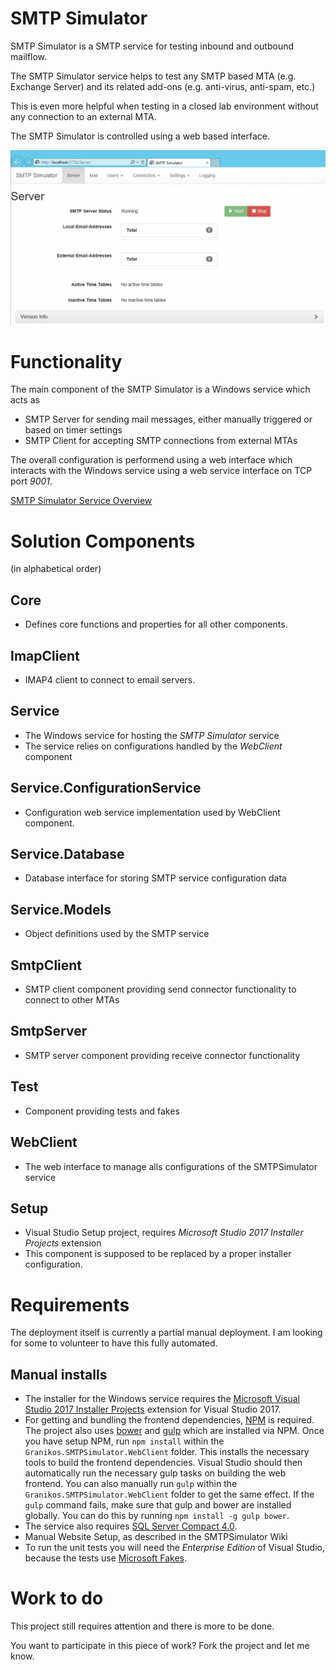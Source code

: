 # SMTP Simulator

SMTP Simulator is a SMTP service for testing inbound and outbound mailflow.

The SMTP Simulator service helps to test any SMTP based MTA (e.g. Exchange Server) and its related add-ons (e.g. anti-virus, anti-spam, etc.)

This is even more helpful when testing in a closed lab environment without any connection to an external MTA.

The SMTP Simulator is controlled using a web based interface.

![SMTP Simulator Web Interface](https://github.com/Granikos/SMTPSimulator/blob/master/Images/SMTPSimulator-Homepage.png)

# Functionality

The main component of the SMTP Simulator is a Windows service which acts as 

* SMTP Server for sending mail messages, either manually triggered or based on timer settings 
* SMTP Client for accepting SMTP connections from external MTAs 

The overall configuration is performend using a web interface which interacts with the Windows service using a web service interface on TCP port _9001_.

[SMTP Simulator Service Overview](https://github.com/Granikos/SMTPSimulator/blob/master/Images/SMTPSimulator-Overview.png)


# Solution Components
(in alphabetical order)

## Core

* Defines core functions and properties for all other components.

## ImapClient

* IMAP4 client to connect to email servers. 

## Service

* The Windows service for hosting the *SMTP Simulator* service
* The service relies on configurations handled by the *WebClient* component 

## Service.ConfigurationService

* Configuration web service implementation used by WebClient component. 

## Service.Database

* Database interface for storing SMTP service configuration data

## Service.Models

* Object definitions used by the SMTP service

## SmtpClient

* SMTP client component providing send connector functionality to connect to other MTAs

## SmtpServer

* SMTP server component providing receive connector functionality

## Test

* Component providing tests and fakes

## WebClient

* The web interface to manage alls configurations of the SMTPSimulator service

## Setup

* Visual Studio Setup project, requires *Microsoft Studio 2017 Installer Projects* extension
* This component is supposed to be replaced by a proper installer configuration.

# Requirements
The deployment itself is currently a partial manual deployment. I am looking for some to volunteer to have this fully automated.

## Manual installs
* The installer for the Windows service requires the [Microsoft Visual Studio 2017 Installer Projects](https://marketplace.visualstudio.com/items?ItemName=VisualStudioProductTeam.MicrosoftVisualStudio2017InstallerProjects) extension for Visual Studio 2017.
* For getting and bundling the frontend dependencies, [NPM](https://nodejs.org/en/) is required.
  The project also uses [bower](https://bower.io/) and [gulp](http://gulpjs.com/) which are installed via NPM.
  Once you have setup NPM, run `npm install` within the `Granikos.SMTPSimulator.WebClient` folder.
  This installs the necessary tools to build the frontend dependencies.
  Visual Studio should then automatically run the necessary gulp tasks on building the web frontend.
  You can also manually run `gulp` within the `Granikos.SMTPSimulator.WebClient` folder to get the same effect.
  If the `gulp` command fails, make sure that gulp and bower are installed globally.
  You can do this by running `npm install -g gulp bower`.
* The service also requires [SQL Server Compact 4.0](https://www.microsoft.com/en-us/download/details.aspx?id=17876).
* Manual Website Setup, as described in the SMTPSimulator Wiki
* To run the unit tests you will need the *Enterprise Edition* of Visual Studio, because the tests use
  [Microsoft Fakes](https://msdn.microsoft.com/en-us/library/hh549175.aspx).

# Work to do

This project still requires attention and there is more to be done.

You want to participate in this piece of work? Fork the project and let me know.